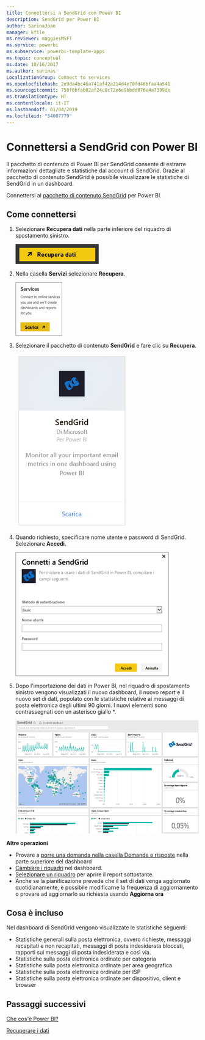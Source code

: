 ```yaml
---
title: Connettersi a SendGrid con Power BI
description: SendGrid per Power BI
author: SarinaJoan
manager: kfile
ms.reviewer: maggiesMSFT
ms.service: powerbi
ms.subservice: powerbi-template-apps
ms.topic: conceptual
ms.date: 10/16/2017
ms.author: sarinas
LocalizationGroup: Connect to services
ms.openlocfilehash: 2e9da4bc46a741af42a214d4e70fd46bfaa4a541
ms.sourcegitcommit: 750f0bfab02af24c8c72e6e9bbdd876e4a7399de
ms.translationtype: HT
ms.contentlocale: it-IT
ms.lasthandoff: 01/04/2019
ms.locfileid: "54007779"
---
```

# <a name="connect-to-sendgrid-with-power-bi"></a>Connettersi a SendGrid con Power BI
Il pacchetto di contenuto di Power BI per SendGrid consente di estrarre informazioni dettagliate e statistiche dal account di SendGrid. Grazie al pacchetto di contenuto SendGrid è possibile visualizzare le statistiche di SendGrid in un dashboard.

Connettersi al [pacchetto di contenuto SendGrid](https://app.powerbi.com/getdata/services/sendgrid) per Power BI.

## <a name="how-to-connect"></a>Come connettersi
1. Selezionare **Recupera dati** nella parte inferiore del riquadro di spostamento sinistro.
   
   ![](media/service-connect-to-sendgrid/pbi_getdata.png) 
2. Nella casella **Servizi** selezionare **Recupera**.
   
   ![](media/service-connect-to-sendgrid/pbi_getservices.png) 
3. Selezionare il pacchetto di contenuto **SendGrid** e fare clic su **Recupera**.
   
   ![](media/service-connect-to-sendgrid/sendgrid.png) 
4. Quando richiesto, specificare nome utente e password di SendGrid. Selezionare **Accedi**.
   
   ![](media/service-connect-to-sendgrid/pbi_sendgridsignin.png)
5. Dopo l'importazione dei dati in Power BI, nel riquadro di spostamento sinistro vengono visualizzati il nuovo dashboard, il nuovo report e il nuovo set di dati, popolato con le statistiche relative ai messaggi di posta elettronica degli ultimi 90 giorni. I nuovi elementi sono contrassegnati con un asterisco giallo \*.
   
   ![](media/service-connect-to-sendgrid/pbi_sendgriddash.png)

**Altre operazioni**

* Provare a [porre una domanda nella casella Domande e risposte](consumer/end-user-q-and-a.md) nella parte superiore del dashboard
* [Cambiare i riquadri](service-dashboard-edit-tile.md) nel dashboard.
* [Selezionare un riquadro](consumer/end-user-tiles.md) per aprire il report sottostante.
* Anche se la pianificazione prevede che il set di dati venga aggiornato quotidianamente, è possibile modificarne la frequenza di aggiornamento o provare ad aggiornarlo su richiesta usando **Aggiorna ora**

## <a name="whats-included"></a>Cosa è incluso
Nel dashboard di SendGrid vengono visualizzate le statistiche seguenti:

* Statistiche generali sulla posta elettronica, ovvero richieste, messaggi recapitati e non recapitati, messaggi di posta indesiderata bloccati, rapporti sui messaggi di posta indesiderata e così via.
* Statistiche sulla posta elettronica ordinate per categoria
* Statistiche sulla posta elettronica ordinate per area geografica
* Statistiche sulla posta elettronica ordinate per ISP
* Statistiche sulla posta elettronica ordinate per dispositivo, client e browser

## <a name="next-steps"></a>Passaggi successivi
[Che cos'è Power BI?](power-bi-overview.md)

[Recuperare i dati](service-get-data.md)

